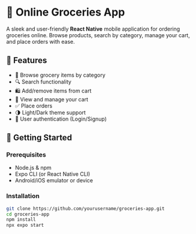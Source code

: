 # 🛒 Online Groceries App

A sleek and user-friendly **React Native** mobile application for ordering groceries online. Browse products, search by category, manage your cart, and place orders with ease.

## 📱 Features

- 🥦 Browse grocery items by category  
- 🔍 Search functionality  
- 🛍️ Add/remove items from cart  
- 🧾 View and manage your cart  
- ✅ Place orders  
- 🌗 Light/Dark theme support  
- 🔐 User authentication (Login/Signup)

## 🚀 Getting Started

### Prerequisites
- Node.js & npm
- Expo CLI (or React Native CLI)
- Android/iOS emulator or device

### Installation

```bash
git clone https://github.com/yourusername/groceries-app.git
cd groceries-app
npm install
npx expo start
